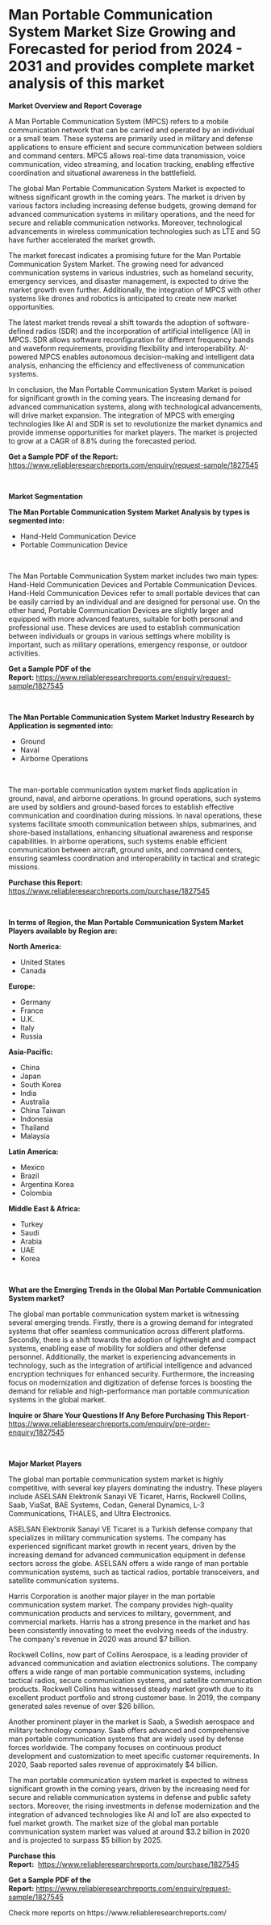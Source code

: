 <p><h1>Man Portable Communication System Market Size Growing and Forecasted for period from 2024 - 2031 and provides complete market analysis of this market</h1></p><p><strong>Market Overview and Report Coverage</strong></p>
<p><p>A Man Portable Communication System (MPCS) refers to a mobile communication network that can be carried and operated by an individual or a small team. These systems are primarily used in military and defense applications to ensure efficient and secure communication between soldiers and command centers. MPCS allows real-time data transmission, voice communication, video streaming, and location tracking, enabling effective coordination and situational awareness in the battlefield.</p><p>The global Man Portable Communication System Market is expected to witness significant growth in the coming years. The market is driven by various factors including increasing defense budgets, growing demand for advanced communication systems in military operations, and the need for secure and reliable communication networks. Moreover, technological advancements in wireless communication technologies such as LTE and 5G have further accelerated the market growth.</p><p>The market forecast indicates a promising future for the Man Portable Communication System Market. The growing need for advanced communication systems in various industries, such as homeland security, emergency services, and disaster management, is expected to drive the market growth even further. Additionally, the integration of MPCS with other systems like drones and robotics is anticipated to create new market opportunities.</p><p>The latest market trends reveal a shift towards the adoption of software-defined radios (SDR) and the incorporation of artificial intelligence (AI) in MPCS. SDR allows software reconfiguration for different frequency bands and waveform requirements, providing flexibility and interoperability. AI-powered MPCS enables autonomous decision-making and intelligent data analysis, enhancing the efficiency and effectiveness of communication systems.</p><p>In conclusion, the Man Portable Communication System Market is poised for significant growth in the coming years. The increasing demand for advanced communication systems, along with technological advancements, will drive market expansion. The integration of MPCS with emerging technologies like AI and SDR is set to revolutionize the market dynamics and provide immense opportunities for market players. The market is projected to grow at a CAGR of 8.8% during the forecasted period.</p></p>
<p><strong>Get a Sample PDF of the Report:</strong> <a href="https://www.reliableresearchreports.com/enquiry/request-sample/1827545">https://www.reliableresearchreports.com/enquiry/request-sample/1827545</a></p>
<p>&nbsp;</p>
<p><strong>Market Segmentation</strong></p>
<p><strong>The Man Portable Communication System Market Analysis by types is segmented into:</strong></p>
<p><ul><li>Hand-Held Communication Device</li><li>Portable Communication Device</li></ul></p>
<p>&nbsp;</p>
<p><p>The Man Portable Communication System market includes two main types: Hand-Held Communication Devices and Portable Communication Devices. Hand-Held Communication Devices refer to small portable devices that can be easily carried by an individual and are designed for personal use. On the other hand, Portable Communication Devices are slightly larger and equipped with more advanced features, suitable for both personal and professional use. These devices are used to establish communication between individuals or groups in various settings where mobility is important, such as military operations, emergency response, or outdoor activities.</p></p>
<p><strong>Get a Sample PDF of the Report:</strong>&nbsp;<a href="https://www.reliableresearchreports.com/enquiry/request-sample/1827545">https://www.reliableresearchreports.com/enquiry/request-sample/1827545</a></p>
<p>&nbsp;</p>
<p><strong>The Man Portable Communication System Market Industry Research by Application is segmented into:</strong></p>
<p><ul><li>Ground</li><li>Naval</li><li>Airborne Operations</li></ul></p>
<p>&nbsp;</p>
<p><p>The man-portable communication system market finds application in ground, naval, and airborne operations. In ground operations, such systems are used by soldiers and ground-based forces to establish effective communication and coordination during missions. In naval operations, these systems facilitate smooth communication between ships, submarines, and shore-based installations, enhancing situational awareness and response capabilities. In airborne operations, such systems enable efficient communication between aircraft, ground units, and command centers, ensuring seamless coordination and interoperability in tactical and strategic missions.</p></p>
<p><strong>Purchase this Report:</strong>&nbsp; <a href="https://www.reliableresearchreports.com/purchase/1827545">https://www.reliableresearchreports.com/purchase/1827545</a></p>
<p>&nbsp;</p>
<p><strong>In terms of Region, the Man Portable Communication System Market Players available by Region are:</strong></p>
<p>
    <p> <strong> North America: </strong>
        <ul>
            <li>United States</li>
            <li>Canada</li>
        </ul>
        </p> 
    <p> <strong> Europe: </strong>
        <ul>
            <li>Germany</li>
            <li>France</li>
            <li>U.K.</li>
            <li>Italy</li>
            <li>Russia</li>
        </ul>
        </p> 
    <p> <strong> Asia-Pacific: </strong>
        <ul>
            <li>China</li>
            <li>Japan</li>
            <li>South Korea</li>
            <li>India</li>
            <li>Australia</li>
            <li>China Taiwan</li>
            <li>Indonesia</li>
            <li>Thailand</li>
            <li>Malaysia</li>
        </ul>
        </p> 
    <p> <strong> Latin America: </strong>
        <ul>
            <li>Mexico</li>
            <li>Brazil</li>
            <li>Argentina Korea</li>
            <li>Colombia</li>
        </ul>
        </p> 
    <p> <strong> Middle East & Africa: </strong>
        <ul>
            <li>Turkey</li>
            <li>Saudi</li>
            <li>Arabia</li>
            <li>UAE</li>
            <li>Korea</li>
        </ul>
    </p>
    </p>
<p>&nbsp;</p>
<p><strong>What are the Emerging Trends in the Global Man Portable Communication System market?</strong></p>
<p><p>The global man portable communication system market is witnessing several emerging trends. Firstly, there is a growing demand for integrated systems that offer seamless communication across different platforms. Secondly, there is a shift towards the adoption of lightweight and compact systems, enabling ease of mobility for soldiers and other defense personnel. Additionally, the market is experiencing advancements in technology, such as the integration of artificial intelligence and advanced encryption techniques for enhanced security. Furthermore, the increasing focus on modernization and digitization of defense forces is boosting the demand for reliable and high-performance man portable communication systems in the global market.</p></p>
<p><strong>Inquire or Share Your Questions If Any Before Purchasing This Report</strong>- <a href="https://www.reliableresearchreports.com/enquiry/pre-order-enquiry/1827545">https://www.reliableresearchreports.com/enquiry/pre-order-enquiry/1827545</a></p>
<p>&nbsp;</p>
<p><strong>Major Market Players</strong></p>
<p><p>The global man portable communication system market is highly competitive, with several key players dominating the industry. These players include ASELSAN Elektronik Sanayi VE Ticaret, Harris, Rockwell Collins, Saab, ViaSat, BAE Systems, Codan, General Dynamics, L-3 Communications, THALES, and Ultra Electronics.</p><p>ASELSAN Elektronik Sanayi VE Ticaret is a Turkish defense company that specializes in military communication systems. The company has experienced significant market growth in recent years, driven by the increasing demand for advanced communication equipment in defense sectors across the globe. ASELSAN offers a wide range of man portable communication systems, such as tactical radios, portable transceivers, and satellite communication systems.</p><p>Harris Corporation is another major player in the man portable communication system market. The company provides high-quality communication products and services to military, government, and commercial markets. Harris has a strong presence in the market and has been consistently innovating to meet the evolving needs of the industry. The company's revenue in 2020 was around $7 billion.</p><p>Rockwell Collins, now part of Collins Aerospace, is a leading provider of advanced communication and aviation electronics solutions. The company offers a wide range of man portable communication systems, including tactical radios, secure communication systems, and satellite communication products. Rockwell Collins has witnessed steady market growth due to its excellent product portfolio and strong customer base. In 2019, the company generated sales revenue of over $26 billion.</p><p>Another prominent player in the market is Saab, a Swedish aerospace and military technology company. Saab offers advanced and comprehensive man portable communication systems that are widely used by defense forces worldwide. The company focuses on continuous product development and customization to meet specific customer requirements. In 2020, Saab reported sales revenue of approximately $4 billion.</p><p>The man portable communication system market is expected to witness significant growth in the coming years, driven by the increasing need for secure and reliable communication systems in defense and public safety sectors. Moreover, the rising investments in defense modernization and the integration of advanced technologies like AI and IoT are also expected to fuel market growth. The market size of the global man portable communication system market was valued at around $3.2 billion in 2020 and is projected to surpass $5 billion by 2025.</p></p>
<p><strong>Purchase this Report:</strong>&nbsp;&nbsp;<a href="https://www.reliableresearchreports.com/purchase/1827545">https://www.reliableresearchreports.com/purchase/1827545</a></p>
<p></p>
<p><strong>Get a Sample PDF of the Report:</strong>&nbsp;<a href="https://www.reliableresearchreports.com/enquiry/request-sample/1827545">https://www.reliableresearchreports.com/enquiry/request-sample/1827545</a></p>
<p>Check more reports on https://www.reliableresearchreports.com/</p>